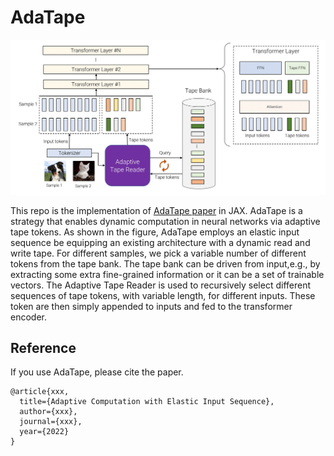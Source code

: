 # AdaTape

![Adaptive Computation with Elastic Input Sequence](fig/adatape_overview.png)

This repo is the implementation of [AdaTape paper](URL) in JAX.
AdaTape is a strategy that enables dynamic computation in neural networks
via adaptive tape tokens. As shown in the figure, AdaTape employs an elastic
input sequence be equipping an existing architecture with a dynamic read and
write tape. For different samples, we pick a variable number of different
tokens from the tape bank. The tape bank can be driven from input,e.g., by
extracting some extra fine-grained information or it can be a set of trainable
vectors. The Adaptive Tape Reader is used to recursively select different
sequences of tape tokens, with variable length, for different inputs. These
token are then simply appended to inputs and fed to the transformer encoder.

## Reference
If you use AdaTape, please cite the paper.
```
@article{xxx,
  title={Adaptive Computation with Elastic Input Sequence},
  author={xxx},
  journal={xxx},
  year={2022}
}
```

